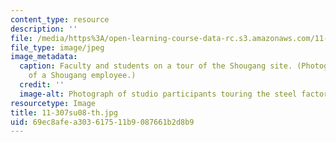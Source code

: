 ```yaml
---
content_type: resource
description: ''
file: /media/https%3A/open-learning-course-data-rc.s3.amazonaws.com/11-307-beijing-urban-design-studio-summer-2008/69ec8afea303617511b9087661b2d8b9_11-307su08-th.jpg
file_type: image/jpeg
image_metadata:
  caption: Faculty and students on a tour of the Shougang site. (Photograph courtesy
    of a Shougang employee.)
  credit: ''
  image-alt: Photograph of studio participants touring the steel factory site.
resourcetype: Image
title: 11-307su08-th.jpg
uid: 69ec8afe-a303-6175-11b9-087661b2d8b9
---
```

